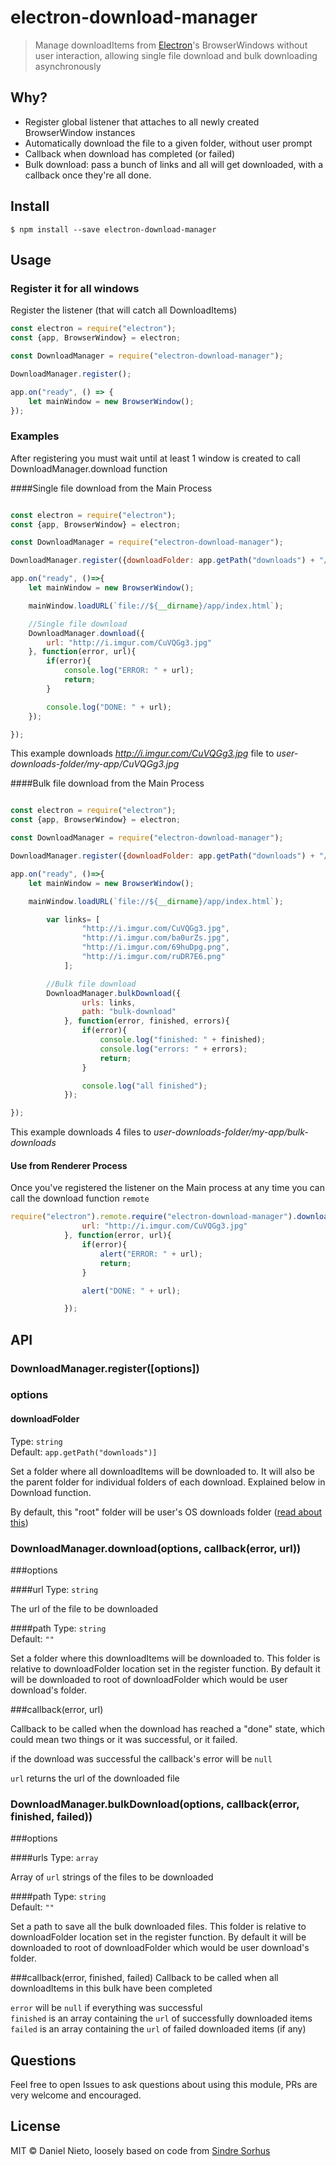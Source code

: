# electron-download-manager

> Manage downloadItems from [Electron](http://electron.atom.io)'s BrowserWindows without user interaction, allowing single file download and bulk downloading asynchronously


## Why?

- Register global listener that attaches to all newly created BrowserWindow instances
- Automatically download the file to a given folder, without user prompt
- Callback when download has completed (or failed)
- Bulk download: pass a bunch of links and all will get downloaded, with a callback once they're all done.


## Install

```
$ npm install --save electron-download-manager
```


## Usage

### Register it for all windows

Register the listener (that will catch all DownloadItems)

```js
const electron = require("electron");
const {app, BrowserWindow} = electron;

const DownloadManager = require("electron-download-manager");

DownloadManager.register();

app.on("ready", () => {
    let mainWindow = new BrowserWindow();
});

```

### Examples

After registering you must wait until at least 1 window is created to call DownloadManager.download function

####Single file download from the Main Process

```js

const electron = require("electron");
const {app, BrowserWindow} = electron;

const DownloadManager = require("electron-download-manager");

DownloadManager.register({downloadFolder: app.getPath("downloads") + "/my-app"});;

app.on("ready", ()=>{
    let mainWindow = new BrowserWindow();

    mainWindow.loadURL(`file://${__dirname}/app/index.html`);

	//Single file download
	DownloadManager.download({
        url: "http://i.imgur.com/CuVQGg3.jpg"
    }, function(error, url){
        if(error){
            console.log("ERROR: " + url);
            return;
        }

        console.log("DONE: " + url);
    });

});


```

This example downloads *http://i.imgur.com/CuVQGg3.jpg* file to *user-downloads-folder/my-app/CuVQGg3.jpg*

####Bulk file download from the Main Process

```js

const electron = require("electron");
const {app, BrowserWindow} = electron;

const DownloadManager = require("electron-download-manager");

DownloadManager.register({downloadFolder: app.getPath("downloads") + "/my-app"});;

app.on("ready", ()=>{
    let mainWindow = new BrowserWindow();

    mainWindow.loadURL(`file://${__dirname}/app/index.html`);

	    var links= [
                "http://i.imgur.com/CuVQGg3.jpg",
                "http://i.imgur.com/ba0urZs.jpg",
                "http://i.imgur.com/69huDpg.png",
                "http://i.imgur.com/ruDR7E6.png"
            ];

        //Bulk file download    
        DownloadManager.bulkDownload({
                urls: links,
                path: "bulk-download"
            }, function(error, finished, errors){
                if(error){
                    console.log("finished: " + finished);
                    console.log("errors: " + errors);
                    return;
                }

                console.log("all finished");
            });

});


```
This example downloads 4 files to *user-downloads-folder/my-app/bulk-downloads*

#### Use from Renderer Process

Once you've registered the listener on the Main process at any time you can call the download function `remote`

```js
require("electron").remote.require("electron-download-manager").download({
                url: "http://i.imgur.com/CuVQGg3.jpg"
            }, function(error, url){
                if(error){
                    alert("ERROR: " + url);
                    return;
                }

                alert("DONE: " + url);

            });
```

## API

### DownloadManager.register([options])

### options

#### downloadFolder

Type: `string`<br>
Default: `app.getPath("downloads")]`

Set a folder where all downloadItems will be downloaded to. It will also be the parent folder for individual folders of each download. Explained below in Download function.

By default, this "root" folder will be user's OS downloads folder
([read about this](http://electron.atom.io/docs/api/app/#appgetpathname))

### DownloadManager.download(options, callback(error, url))

###options

####url
Type: `string`

The url of the file to be downloaded

####path
Type: `string`<br>
Default: `""`

Set a folder where this downloadItems will be downloaded to. This folder is relative to downloadFolder location set in the register function. By default it will be downloaded to root of downloadFolder which would be user download's folder.

###callback(error, url)

Callback to be called when the download has reached a "done" state, which could mean two things or it was successful, or it failed.

if the download was successful the callback's error will be `null`

`url` returns the url of the downloaded file

### DownloadManager.bulkDownload(options, callback(error, finished, failed))

###options

####urls
Type: `array`

Array of `url` strings of the files to be downloaded

####path
Type: `string`<br>
Default: `""`

Set a path to save all the bulk downloaded files. This folder is relative to downloadFolder location set in the register function. By default it will be downloaded to root of downloadFolder which would be user download's folder.

###callback(error, finished, failed)
Callback to be called when all downloadItems in this bulk have been completed

`error` will be `null` if everything was successful <br>
`finished` is an array containing the `url` of successfully downloaded items <br>
`failed` is an array containing the `url` of failed downloaded items (if any)

## Questions
Feel free to open Issues to ask questions about using this module, PRs are very welcome and encouraged.

## License

MIT © Daniel Nieto, loosely based on code from [Sindre Sorhus](https://sindresorhus.com)
